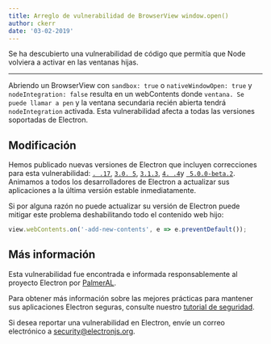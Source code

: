 ```yaml
---
title: Arreglo de vulnerabilidad de BrowserView window.open()
author: ckerr
date: '03-02-2019'
---
```


Se ha descubierto una vulnerabilidad de código que permitía que Node volviera a activar en las ventanas hijas.

---

Abriendo un BrowserView con `sandbox: true` o `nativeWindowOpen: true` y `nodeIntegration: false` resulta en un webContents donde `ventana. Se puede llamar a pen` y la ventana secundaria recién abierta tendrá `nodeIntegration` activada. Esta vulnerabilidad afecta a todas las versiones soportadas de Electron.

## Modificación

Hemos publicado nuevas versiones de Electron que incluyen correcciones para esta vulnerabilidad: [`. .17`](https://github.com/electron/electron/releases/tag/v2.0.17), [`3.0. 5`](https://github.com/electron/electron/releases/tag/v3.0.15), [`3.1.3`](https://github.com/electron/electron/releases/tag/v3.1.3), [`4. .4`](https://github.com/electron/electron/releases/tag/v4.0.4)y [` 5.0.0-beta.2`](https://github.com/electron/electron/releases/tag/v5.0.0-beta.2). Animamos a todos los desarrolladores de Electron a actualizar sus aplicaciones a la última versión estable inmediatamente.

Si por alguna razón no puede actualizar su versión de Electron puede mitigar este problema deshabilitando todo el contenido web hijo:

```javascript
view.webContents.on('-add-new-contents', e => e.preventDefault());
```

## Más información

Esta vulnerabilidad fue encontrada e informada responsablemente al proyecto Electron por [PalmerAL](https://github.com/PalmerAL).

Para obtener más información sobre las mejores prácticas para mantener sus aplicaciones Electron seguras, consulte nuestro [tutorial de seguridad](https://electronjs.org/docs/tutorial/security).

Si desea reportar una vulnerabilidad en Electron, envíe un correo electrónico a security@electronjs.org.

